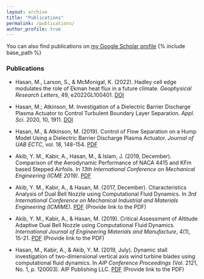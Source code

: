 ```yaml
---
layout: archive
title: "Publications"
permalink: /publications/
author_profile: true
---
```


You can also find publications on [my Google Scholar profile](https://scholar.google.com/citations?user=778TpDwAAAAJ&hl=en)
{% include base_path %}

<!-- 
{% for post in site.publications reversed %}
  {% include archive-single.html %}
{% endfor %}
-->

### Publications

- Hasan, M., Larson, S., & McMonigal, K. (2022). Hadley cell edge modulates the role of Ekman heat flux in a future climate. *Geophysical Research Letters*, 49, e2022GL100401. [DOI](https://doi.org/10.1029/2022GL100401)

- Hasan, M.; Atkinson, M. Investigation of a Dielectric Barrier Discharge Plasma Actuator to Control Turbulent Boundary Layer Separation. *Appl. Sci.* 2020, 10, 1911. [DOI](https://doi.org/10.3390/app10061911)

- Hasan, M., & Atkinson, M. (2019). Control of Flow Separation on a Hump Model Using a Dielectric Barrier Discharge Plasma Actuator. *Journal of UAB ECTC*, vol. 18, 148-154. [PDF](https://www.researchgate.net/publication/341464232_CONTROL_OF_FLOW_SEPARATION_ON_A_HUMP_MODEL_USING_A_DIELECTRIC_BARRIER_DISCHARGE_PLASMA_ACTUATOR)

- Akib, Y. M., Kabir, A., Hasan, M., & Islam, J. (2019, December). Comparison of the Aerodynamic Performance of NACA 4415 and KFm based Stepped Airfoils. In *13th International Conference on Mechanical Engineering (ICME 2019)*. [PDF](https://pubs.aip.org/aip/acp/article-abstract/2324/1/040003/1027382/Comparison-of-the-aerodynamic-performance-of-NACA?redirectedFrom=fulltext)

- Akib, Y. M., Kabir, A., & Hasan, M. (2017, December). Characteristics Analysis of Dual Bell Nozzle using Computational Fluid Dynamics. In *3rd International Conference on Mechanical Industrial and Materials Engineering (ICMIME)*. [PDF](#) (Provide link to the PDF)

- Akib, Y. M., Kabir, A., & Hasan, M. (2019). Critical Assessment of Altitude Adaptive Dual Bell Nozzle using Computational Fluid Dynamics. *International Journal of Engineering Materials and Manufacture*, 4(1), 15-21. [PDF](#) (Provide link to the PDF)

- Hasan, M., Kabir, A., & Akib, Y. M. (2019, July). Dynamic stall investigation of two-dimensional vertical axis wind turbine blades using computational fluid dynamics. In *AIP Conference Proceedings* (Vol. 2121, No. 1, p. 120003). AIP Publishing LLC. [PDF](#) (Provide link to the PDF)
